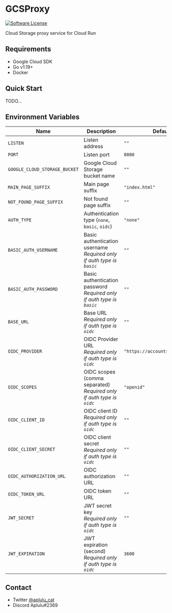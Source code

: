 # GCSProxy

[![Software License](https://img.shields.io/badge/license-MIT-brightgreen.svg)](LICENSE)

Cloud Storage proxy service for Cloud Run

## Requirements

* Google Cloud SDK
* Go v1.19+
* Docker

## Quick Start

TODO...

## Environment Variables

| Name                          | Description                                                               | Default        |
|-------------------------------|---------------------------------------------------------------------------|----------------|
| `LISTEN`                      | Listen address                                                            | `""`           |
| `PORT`                        | Listen port                                                               | `8080`         |
| `GOOGLE_CLOUD_STORAGE_BUCKET` | Google Cloud Storage bucket name                                          | `""`           |
| `MAIN_PAGE_SUFFIX`            | Main page suffix                                                          | `"index.html"` |
| `NOT_FOUND_PAGE_SUFFIX`       | Not found page suffix                                                     | `""`           |
| `AUTH_TYPE`                   | Authentication type (`none`, `basic`, `oidc`)                             | `"none"`       |
| `BASIC_AUTH_USERNAME`         | Basic authentication username<br/>*Required only if auth type is `basic`* | `""`           |
| `BASIC_AUTH_PASSWORD`         | Basic authentication password<br/>*Required only if auth type is `basic`* | `""`           |
| `BASE_URL`                    | Base URL<br/>*Required only if auth type is `oidc`*                       | `""`           |
| `OIDC_PROVIDER`               | OIDC Provider URL<br/>*Required only if auth type is `oidc`*              | `"https://accounts.google.com"`           |
| `OIDC_SCOPES`                 | OIDC scopes (comma separated)<br/>*Required only if auth type is `oidc`*  | `"openid"`     |
| `OIDC_CLIENT_ID`              | OIDC client ID<br/>*Required only if auth type is `oidc`*                 | `""`           |
| `OIDC_CLIENT_SECRET`          | OIDC client secret<br/>*Required only if auth type is `oidc`*             | `""`           |
| `OIDC_AUTHORIZATION_URL`      | OIDC authorization URL         | `""`           |
| `OIDC_TOKEN_URL`              | OIDC token URL                 | `""`           |
| `JWT_SECRET`                  | JWT secret key<br/>*Required only if auth type is `oidc`*                 | `""`           |
| `JWT_EXPIRATION`              | JWT expiration (second)<br/>*Required only if auth type is `oidc`*        | `3600`         |

## Contact

* Twitter [@aplulu_cat](https://twitter.com/aplulu_cat)
* Discord Aplulu#2369